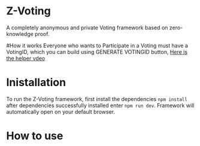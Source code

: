 # Z-Voting
A completely anonymous and private Voting framework based on zero-knowledge proof.

#How it works
Everyone who wants to Participate in a Voting must have a VotingID, which you can build using GENERATE VOTINGID button, [Here is the helper vdeo](https://github.com/AMIRKHANEF/ZK-Gasless-Voting/blob/main/README.md#inistallation)
# Inistallation
To run the Z-Voting framework, first install the dependencies `npm install` after dependencies successfully installed enter `npm run dev`.
Framework will automatically open on your default browser.

# How to use
